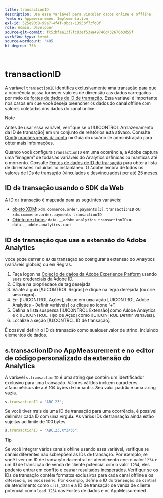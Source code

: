 ```yaml
---
title: transactionID
description: Use essa variável para vincular dados online e offline.
feature: Appmeasurement Implementation
exl-id: 525e90d8-99a7-4f4f-9bce-1395bf72fd8f
role: Admin, Developer
source-git-commit: fc52bfaa13f7fc93ef53aa49746d432676b3d55f
workflow-type: tm+mt
source-wordcount: '405'
ht-degree: 75%

---
```


# transactionID

A variável `transactionID` identifica exclusivamente uma transação para que a ocorrência possa fornecer valores de dimensão aos dados carregados por meio de [fontes de dados de ID de transação](/help/import/data-sources/transactionid.md). Essa variável é importante nos casos em que você deseja preencher os dados do canal offline com valores coletados dos dados do canal online.

>[!NOTE]
>
>Antes de usar essa variável, verifique se o [!UICONTROL Armazenamento da ID de transação] em um conjunto de relatórios está ativado. Consulte [Configurações gerais da conta](/help/admin/admin/c-manage-report-suites/c-edit-report-suites/general/general-acct-settings-admin.md) no Guia do usuário de administração para obter mais informações.

Quando você configura `transactionID` em uma ocorrência, a Adobe captura uma &quot;imagem&quot; de todas as variáveis do Analytics definidas ou mantidas até o momento. Consulte [Fontes de dados de ID de transação](/help/import/data-sources/transactionid.md) para obter a lista de dimensões incluídas no instantâneo. O Adobe lembra de todos os valores de IDs de transação (vinculados e desvinculados) por até 25 meses.

## ID de transação usando o SDK da Web

A ID da transação é mapeada para as seguintes variáveis:

* [objeto XDM](/help/implement/aep-edge/xdm-var-mapping.md): `xdm.commerce.order.payments[3].transactionID` ou `xdm.commerce.order.payments.transactionID`
* [Objeto de dados](/help/implement/aep-edge/data-var-mapping.md): `data.__adobe.analytics.transactionID` ou `data.__adobe.analytics.xact`

## ID de transação que usa a extensão do Adobe Analytics

Você pode definir o ID de transação ao configurar a extensão do Analytics (variáveis globais) ou em Regras.

1. Faça logon na [Coleção de dados da Adobe Experience Platform](https://experience.adobe.com/data-collection) usando suas credenciais da Adobe ID.
2. Clique na propriedade de tag desejada.
3. Vá até a guia [!UICONTROL Regras] e clique na regra desejada (ou crie uma regra).
4. Em [!UICONTROL Ações], clique em uma ação [!UICONTROL Adobe Analytics - Definir variáveis] ou clique no ícone “+”.
5. Defina a lista suspensa [!UICONTROL Extensão] como Adobe Analytics e o [!UICONTROL Tipo de Ação] como [!UICONTROL Definir Variáveis].
6. Localize a seção [!UICONTROL ID de transação].

É possível definir o ID da transação como qualquer valor de string, incluindo elementos de dados.

## s.transactionID no AppMeasurement e no editor de código personalizado da extensão do Analytics

A variável `s.transactionID` é uma string que contém um identificador exclusivo para uma transação. Valores válidos incluem caracteres alfanuméricos de até 100 bytes de tamanho. Seu valor padrão é uma string vazia.

```js
s.transactionID = "ABC123";
```

Se você tiver mais de uma ID de transação para uma ocorrência, é possível delimitar cada ID com uma vírgula. As várias IDs de transação ainda estão sujeitas ao limite de 100 bytes.

```js
s.transactionID = "ABC123,XYZ456";
```

>[!TIP]
>
>Se você integrar vários canais offline usando essa variável, verifique se canais diferentes não sobrepõem as IDs de transação. Por exemplo, se você tiver um ID de transação da central de atendimento com o valor `1234` e um ID de transação de venda de cliente potencial com o valor `1234`, eles poderão entrar em conflito e causar resultados inesperados. Verifique se os IDs de transação contêm formatos exclusivos para cada canal offline e os diferencie, se necessário. Por exemplo, defina a ID de transação da central de atendimento como `call_1234` e a ID de transação de venda de cliente potencial como `lead_1234` nas Fontes de dados e no AppMeasurement.
